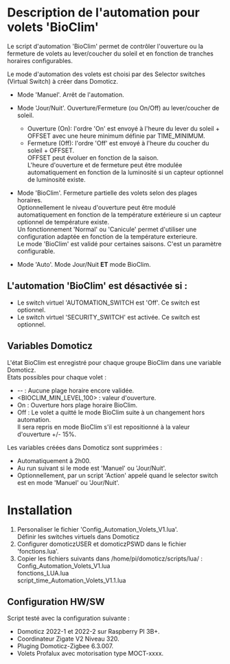 
# Description de l'automation pour volets 'BioClim'
Le script d'automation 'BioClim' permet de contrôler l'ouverture ou la fermeture de volets au lever/coucher du soleil et en fonction de tranches horaires
configurables.

Le mode d'automation des volets est choisi par des Selector switches (Virtual Switch) à créer dans Domoticz.
* Mode 'Manuel'. Arrêt de l'automation.

* Mode 'Jour/Nuit'. Ouverture/Fermeture (ou On/Off) au lever/coucher de soleil.
  * Ouverture (On): l'ordre 'On' est envoyé à l'heure du lever du soleil + OFFSET avec une heure minimum définie par TIME_MINIMUM.
  * Fermeture (Off): l'ordre 'Off' est envoyé à l'heure du coucher du soleil + OFFSET.
<br>OFFSET peut évoluer en fonction de la saison. 
<br>L'heure d'ouverture et de fermeture peut être modulée automatiquement en fonction de la luminosité si un capteur optionnel de luminosité existe.

* Mode 'BioClim'. Fermeture partielle des volets selon des plages horaires.
<br>Optionnellement le niveau d'ouverture peut être modulé automatiquement en fonction de la température extérieure si un capteur optionnel de température existe.
<br>Un fonctionnement 'Normal' ou 'Canicule' permet d'utiliser une configuration adaptée en fonction de la température exterieure. 
<br>Le mode 'BioClim' est validé pour certaines saisons. C'est un paramètre configurable.

* Mode 'Auto'. Mode Jour/Nuit **ET** mode BioClim.
		
## L'automation 'BioClim' est désactivée si : 
- Le switch virtuel 'AUTOMATION_SWITCH est 'Off'. Ce switch est optionnel.
- Le switch virtuel 'SECURITY_SWITCH' est activée. Ce switch est optionnel.
    
## Variables Domoticz
L'état BioClim est enregistré pour chaque groupe BioClim dans une variable Domoticz. 
<br>Etats possibles pour chaque volet : 
* -- : Aucune plage horaire encore validée.
* <BIOCLIM_MIN_LEVEL,100> : valeur d'ouverture.
* On : Ouverture hors plage horaire BioClim.
* Off : Le volet a quitté le mode BioClim suite à un changement hors automation.
<br>Il sera repris en mode BioClim s'il est repositionné à la valeur d'ouverture +/- 15%.
		
Les variables créées dans Domoticz sont supprimées :
- Automatiquement à 2h00.
- Au run suivant si le mode est 'Manuel' ou 'Jour/Nuit'.
- Optionnellement, par un script 'Action' appelé quand le selector switch est en mode 'Manuel' ou 'Jour/Nuit'.

# Installation
1) Personaliser le fichier 'Config_Automation_Volets_V1.lua'.
<br>Définir les switches virtuels dans Domoticz
2) Configurer domoticzUSER et domoticzPSWD dans le fichier 'fonctions.lua'.
3) Copier les fichiers suivants dans /home/pi/domoticz/scripts/lua/ : 
<br> Config_Automation_Volets_V1.lua
<br> fonctions_LUA.lua
<br> script_time_Automation_Volets_V1.1.lua

## Configuration HW/SW
Script testé avec la configuration suivante :
- Domoticz 2022-1 et 2022-2 sur Raspberry PI 3B+.
- Coordinateur Zigate V2 Niveau 320.
- Pluging Domoticz-Zigbee 6.3.007.
- Volets Profalux avec motorisation type MOCT-xxxx.
